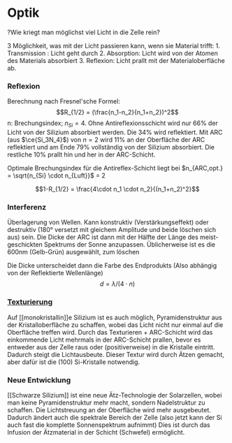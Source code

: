 # Optik
?Wie kriegt man möglichst viel Licht in die Zelle rein?

3 Möglichkeit, was mit der Licht passieren kann, wenn sie Material trifft:
		1. Transmission : Licht geht durch
		2. Absorption: Licht wird von der Atomen des Materials absorbiert
		3. Reflexion: Licht prallt mit der Materialoberfläche ab.

### Reflexion
Berechnung nach Fresnel'sche Formel: $$R_{1/2} = (\frac{n_1-n_2}{n_1+n_2})^2$$
n: Brechungsindex; $n_{Si} = 4$. Ohne Antireflexionsschicht wird nur 66% der Licht von der Silizium absorbiert werden. Die 34% wird reflektiert. Mit ARC (aus $\ce{Si_3N_4}$) von $n=2$ wird 11% an der Oberfläche der ARC reflektiert und am Ende 79% vollständig von der Silizium absorbiert. Die restliche 10% prallt hin und her in der ARC-Schicht.

Optimale Brechungsindex für die Antireflex-Schicht liegt bei $n_{ARC,opt.} = \sqrt{n_{Si} \cdot n_{Luft}}$ = 2

$$1-R_{1/2} = \frac{4\cdot n_1 \cdot n_2}{(n_1+n_2)^2}$$
### Interferenz
Überlagerung von Wellen. Kann konstruktiv (Verstärkungseffekt) oder destruktiv (180° versetzt mit gleichem Amplitude und beide löschen sich aus) sein. Die Dicke der ARC ist dann mit der Hälfte der Länge des meist-geschickten Spektrums der Sonne anzupassen. Üblicherweise ist es die 600nm (Gelb-Grün) ausgewählt, zum löschen

Die Dicke unterscheidet dann die Farbe des Endprodukts (Also abhängig von der Reflektierte Wellenlänge)
$$d = \lambda/(4\cdot n)$$

### [Texturierung](https://www.pveducation.org/pvcdrom/design-of-silicon-cells/surface-texturing)
Auf [[monokristallin]]e Silizium ist es auch möglich, Pyramidenstruktur aus der Kristalloberfläche zu schaffen, wobei das Licht nicht nur einmal auf die Oberfläche treffen wird. Durch das Texturieren + ARC-Schicht wird das einkommende Licht mehrmals in der ARC-Schicht prallen, bevor es entweder aus der Zelle raus oder (positiverweise) in die Kristalle eintritt. Dadurch steigt die Lichtausbeute.
Dieser Textur wird durch Ätzen gemacht, aber dafür ist die (100) Si-Kristalle notwendig.

### Neue Entwicklung
[[Schwarze Silizium]] ist eine neue Ätz-Technologie der Solarzellen, wobei man keine Pyramidenstruktur mehr macht, sondern Nadelstruktur zu schaffen. Die Lichtstreuung an der Oberfläche wird mehr ausgebeutet. Dadurch ändert auch die spektrale Bereich der Zelle (also jetzt kann der Si auch fast die komplette Sonnenspektrum aufnimmt) Dies ist durch das Infusion der Ätzmaterial in der Schicht (Schwefel) ermöglicht.